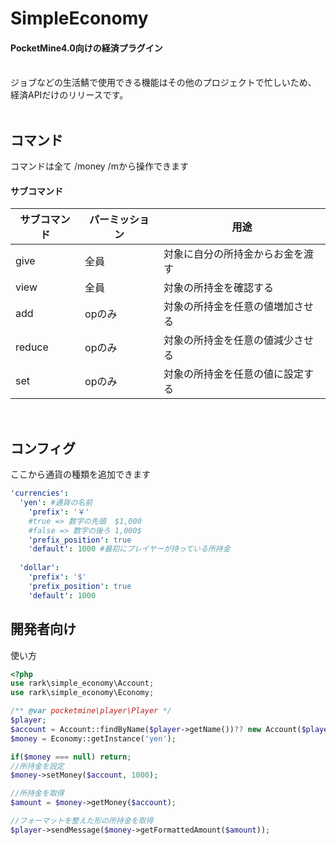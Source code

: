 # SimpleEconomy
#### PocketMine4.0向けの経済プラグイン
<br>
ジョブなどの生活鯖で使用できる機能はその他のプロジェクトで忙しいため、<br>
経済APIだけのリリースです。<br>
<br>

## コマンド

コマンドは全て /money /mから操作できます

#### サブコマンド

| サブコマンド | パーミッション | 用途 |
| ---- | ---- | ---- |
| give | 全員 | 対象に自分の所持金からお金を渡す |
| view | 全員 | 対象の所持金を確認する |
| add | opのみ | 対象の所持金を任意の値増加させる |
| reduce | opのみ | 対象の所持金を任意の値減少させる | 
| set | opのみ | 対象の所持金を任意の値に設定する |

<br>


## コンフィグ
ここから通貨の種類を追加できます

```yml
'currencies':
  'yen': #通貨の名前
    'prefix': '￥'
    #true => 数字の先頭  $1,000
    #false => 数字の後ろ 1,000$
    'prefix_position': true
    'default': 1000 #最初にプレイヤーが持っている所持金
    
  'dollar': 
    'prefix': '$'
    'prefix_position': true
    'default': 1000
```

## 開発者向け
使い方
```php
<?php
use rark\simple_economy\Account;
use rark\simple_economy\Economy;

/** @var pocketmine\player\Player */
$player;
$account = Account::findByName($player->getName())?? new Account($player->getName());
$money = Economy::getInstance('yen');

if($money === null) return;
//所持金を設定
$money->setMoney($account, 1000);

//所持金を取得
$amount = $money->getMoney($account);

//フォーマットを整えた形の所持金を取得
$player->sendMessage($money->getFormattedAmount($amount));

```